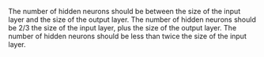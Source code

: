 The number of hidden neurons should be between the size of the input layer and the size of the output layer.
The number of hidden neurons should be 2/3 the size of the input layer, plus the size of the output layer.
The number of hidden neurons should be less than twice the size of the input layer.
